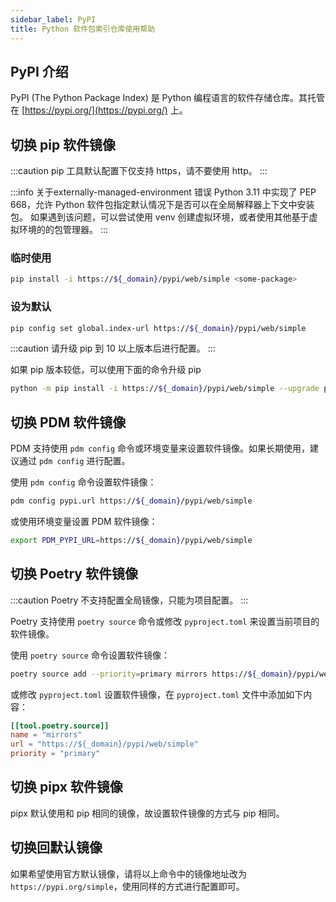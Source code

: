 ```yaml
---
sidebar_label: PyPI
title: Python 软件包索引仓库使用帮助
---
```


## PyPI 介绍

PyPI (The Python Package Index) 是 Python 编程语言的软件存储仓库。其托管在 [https://pypi.org/](https://pypi.org/) 上。

## 切换 pip 软件镜像

:::caution
pip 工具默认配置下仅支持 https，请不要使用 http。
:::

:::info 关于externally-managed-environment 错误
Python 3.11 中实现了 PEP 668，允许 Python 软件包指定默认情况下是否可以在全局解释器上下文中安装包。
如果遇到该问题，可以尝试使用 venv 创建虚拟环境，或者使用其他基于虚拟环境的的包管理器。
:::

### 临时使用

```bash varcode
pip install -i https://${_domain}/pypi/web/simple <some-package>
```

### 设为默认

```bash varcode
pip config set global.index-url https://${_domain}/pypi/web/simple
```

:::caution
请升级 pip 到 10 以上版本后进行配置。
:::

如果 pip 版本较低，可以使用下面的命令升级 pip
```bash varcode
python -m pip install -i https://${_domain}/pypi/web/simple --upgrade pip
```

## 切换 PDM 软件镜像

PDM 支持使用 `pdm config` 命令或环境变量来设置软件镜像。如果长期使用，建议通过 `pdm config` 进行配置。

使用 `pdm config` 命令设置软件镜像：
```bash varcode
pdm config pypi.url https://${_domain}/pypi/web/simple
```

或使用环境变量设置 PDM 软件镜像：
```bash varcode
export PDM_PYPI_URL=https://${_domain}/pypi/web/simple
```

## 切换 Poetry 软件镜像

:::caution
Poetry 不支持配置全局镜像，只能为项目配置。
:::

Poetry 支持使用 `poetry source` 命令或修改 `pyproject.toml` 来设置当前项目的软件镜像。

使用 `poetry source` 命令设置软件镜像：
```bash varcode
poetry source add --priority=primary mirrors https://${_domain}/pypi/web/simple
```

或修改 `pyproject.toml` 设置软件镜像，在 `pyproject.toml` 文件中添加如下内容：
```toml varcode
[[tool.poetry.source]]
name = "mirrors"
url = "https://${_domain}/pypi/web/simple"
priority = "primary"
```

## 切换 pipx 软件镜像

pipx 默认使用和 pip 相同的镜像，故设置软件镜像的方式与 pip 相同。

## 切换回默认镜像

如果希望使用官方默认镜像，请将以上命令中的镜像地址改为 `https://pypi.org/simple`，使用同样的方式进行配置即可。
